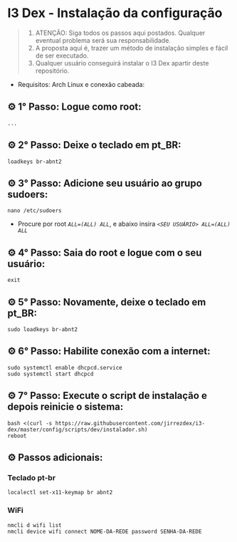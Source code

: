 # I3 Dex - Instalação da configuração

> 1. ATENÇÃO: Siga todos os passos aqui postados. Qualquer eventual problema será sua responsabilidade.
> 2. A proposta aqui é, trazer um método de instalação simples e fácil de ser executado.
> 3. Qualquer usuário conseguirá instalar o I3 Dex apartir deste repositório.
  
* Requisitos: Arch Linux e conexão cabeada:

## ⚙ 1° Passo: Logue como root:
```...```  

## ⚙ 2° Passo: Deixe o teclado em pt_BR:
```loadkeys br-abnt2```  

## ⚙ 3° Passo: Adicione seu usuário ao grupo sudoers:
```nano /etc/sudoers```
* Procure por root *```ALL=(ALL) ALL```*, e abaixo insira *```<SEU USUÁRIO> ALL=(ALL) ALL```*

## ⚙ 4° Passo: Saia do root e logue com o seu usuário:
```exit```

## ⚙ 5° Passo: Novamente, deixe o teclado em pt_BR:
```sudo loadkeys br-abnt2```

## ⚙ 6° Passo: Habilite conexão com a internet:
```sudo systemctl enable dhcpcd.service```  
```sudo systemctl start dhcpcd```

## ⚙ 7° Passo: Execute o script de instalação e depois reinicie o sistema:
```bash <(curl -s https://raw.githubusercontent.com/jirrezdex/i3-dex/master/config/scripts/dev/instalador.sh)```  
```reboot```

## ⚙ Passos adicionais:
### Teclado pt-br
```localectl set-x11-keymap br abnt2```  

### WiFi
```nmcli d wifi list```  
```nmcli device wifi connect NOME-DA-REDE password SENHA-DA-REDE```
